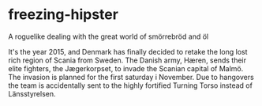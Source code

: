 freezing-hipster
================

A roguelike dealing with the great world of smörrebröd and öl

It's the year 2015, and Denmark has finally decided to retake the long lost rich region of Scania from Sweden. 
The Danish army, Hæren, sends their elite fighters, the Jægerkorpset, to invade the Scanian capital of Malmö. The invasion is 
planned for the first saturday i November. Due to hangovers the team is accidentally sent to the highly fortified Turning Torso 
instead of Länsstyrelsen.


